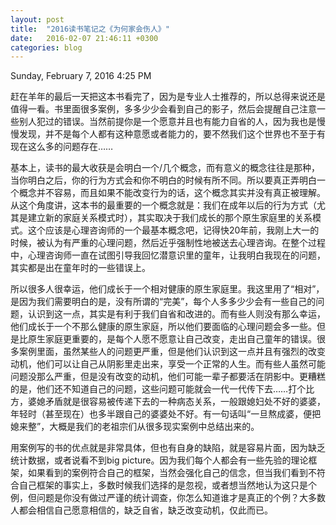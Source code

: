 ```yaml
---
layout: post
title:  "2016读书笔记之《为何家会伤人》"
date:   2016-02-07 21:46:11 +0300
categories: blog
---
```

Sunday, February 7, 2016 4:25 PM

赶在羊年的最后一天把这本书看完了，因为是专业人士推荐的，所以总得来说还是值得一看。书里面很多案例，多多少少会看到自己的影子，然后会提醒自己注意一些别人犯过的错误。当然前提你是一个愿意并且也有能力自省的人，因为我也是慢慢发现，并不是每个人都有这种意愿或者能力的，要不然我们这个世界也不至于有现在这么多的问题存在……

基本上，读书的最大收获是会明白一个/几个概念，而有意义的概念往往是那种，当你明白之后，你的行为方式会和你不明白的时候有所不同。所以要真正弄明白一个概念并不容易，而且如果不能改变行为的话，这个概念其实并没有真正被理解。从这个角度讲，这本书的最重要的一个概念就是：我们在成年以后的行为方式（尤其是建立新的家庭关系模式时），其实取决于我们成长的那个原生家庭里的关系模式。这个应该是心理咨询师的一个最基本概念吧，记得快20年前，我刚上大一的时候，被认为有严重的心理问题，然后近乎强制性地被送去心理咨询。在整个过程中，心理咨询师一直在试图引导我回忆潜意识里的童年，让我明白我现在的问题，其实都是出在童年时的一些错误上。

所以很多人很幸运，他们成长于一个相对健康的原生家庭里。我这里用了“相对”，是因为我们需要明白的是，没有所谓的“完美”，每个人多多少少会有一些自己的问题，认识到这一点，其实是有利于我们自省和改进的。而有些人则没有那么幸运，他们成长于一个不那么健康的原生家庭，所以他们要面临的心理问题会多一些。但是比原生家庭更重要的，是每个人愿不愿意让自己改变，走出自己童年的错误。很多案例里面，虽然某些人的问题更严重，但是他们认识到这一点并且有强烈的改变动机，他们可以让自己从阴影里走出来，享受一个正常的人生。而有些人虽然可能问题没那么严重，但是没有改变的动机，他们可能一辈子都要活在阴影中。更糟糕的是，他们还不知道自己的问题，这些问题可能就会一代一代传下去……打个比方，婆媳矛盾就是很容易被传递下去的一种病态关系，一般跟媳妇处不好的婆婆，年轻时（甚至现在）也多半跟自己的婆婆处不好。有一句话叫“一旦熬成婆，便把媳来整”，大概是我们的老祖宗们从很多现实案例中总结出来的。

用案例写的书的优点就是非常具体，但也有自身的缺陷，就是容易片面，因为缺乏统计数据，或者说看不到big picture。因为我们每个人都会有一些先验的理论框架，如果看到的案例符合自己的框架，当然会强化自己的信念，但当我们看到不符合自己框架的事实上，多数时候我们选择的是忽视，或者想当然地认为这只是个例，但问题是你没有做过严谨的统计调查，你怎么知道谁才是真正的个例？大多数人都会相信自己愿意相信的，缺乏自省，缺乏改变动机，仅此而已。
